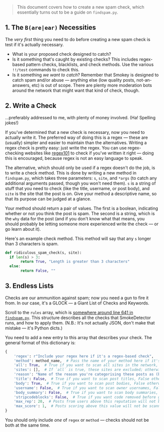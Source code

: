 > This document covers how to create a new spam check, which essentially turns out to be a guide on `findspam.py`.

## 1. The `B(are|ear)` Necessities
The *very first* thing you need to do before creating a new spam check is test if it's actually necessary.

- What is your proposed check designed to catch?
- Is it something that's caught by existing checks? This includes regex-based pattern checks, blacklists, and check methods. Use the various `!!/test` commands to check this.
- Is it something *we want to catch*? Remember that Smokey is designed to catch spam and/or abuse — anything else (low quality posts, not-an-answers, etc) is out of scope. There are plenty more moderation bots around the network that might want that kind of check, though.

## 2. Write a Check
...preferably addressed to me, with plenty of money involved. (Ha! Spelling jokes!)

If you've determined that a new check is necessary, now you need to actually write it. The preferred way of doing this is a regex — these are (usually) simpler and easier to maintain than the alternatives. Writing a regex check is pretty easy: just write the regex. You can use regex-checking websites like [regex101](http://regex101.com) to check if you've written it right — doing this is encouraged, because regex is not an easy language to speak.

The alternative, which should only be used if a regex doesn't do the job, is to write a check method. This is done by writing a new method in `findspam.py`, which takes three parameters: `s`, `site`, and `*args` (to catch any additional arguments passed, though you won't need them). `s` is a string of stuff that you need to check (like the title, username, or post body), and `site` is the site that the post is on. Give your method a descriptive name, so that its purpose can be judged at a glance.

Your method should return a pair of values. The first is a boolean, indicating whether or not you think the post is spam. The second is a string, which is the `why` data for the post (and if you don't know what that means, you should probably be letting someone more experienced write the check — or go learn about it).

Here's an example check method. This method will say that any `s` longer than 3 characters is spam.

```py
def ridiculous_spam_check(s, site):
  if len(s) > 3:
       return True, "Length is greater than 3 characters"
  else:
       return False, ""
```

## 3. Endless Lists
Checks are our ammunition against spam; now you need a gun to fire it from. In our case, it's a GLOCK — a Giant List of Checks and Keywords.

Scroll to the `rules` array, which is [somewhere around line 641 in `findspam.py`](https://github.com/Charcoal-SE/SmokeDetector/blob/master/findspam.py#L641). This structure describes all the checks that SmokeDetector runs, and how to apply them. (N.B.: It's not actually JSON, don't make that mistake — it's Python dicts.)

You need to add a new entry to this array that describes your check. The general format of this dictionary is:

```py
{
    'regex': r"Include your regex here if it's a regex-based check",
    'method': method_name,  # Pass the name of your method here if it's a method-based check,
    'all': True,  # True if you want to scan all sites in the network, False otherwise,
    'sites': [],  # If `all` is true, these sites are excluded; otherwise, they are the only sites to get scanned
    'reason': "Name of the reason you're categorising these posts as (bad keyword, link at end of body, etc)",
    'title': False,  # True if you want to scan post titles, False otherwise
    'body': True,  # True if you want to scan post bodies, False otherwise
    'username': False,  # True if you want to scan owner usernames, False otherwise
    'body_summary': False,  # True if you want to scan body summaries, False otherwise
    'stripcodeblocks': False,  # True if you want code removed before getting passed to your check
    'max_rep': 20,  # Posts from users above this reputation will not be scanned
    'max_score': 1,  # Posts scoring above this value will not be scanned
}
```

You should only include *one* of `regex` or `method` — checks should not be both at the same time.